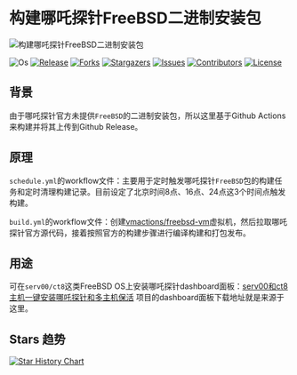 # 构建哪吒探针FreeBSD二进制安装包

![构建哪吒探针FreeBSD二进制安装包](https://github.com/nezhahq/nezha/raw/master/.github/brand.svg)


![Os][os-shield]
[![Release][release-shield]][release-url]
[![Forks][forks-shield]][forks-url]
[![Stargazers][stars-shield]][stars-url]
[![Issues][issues-shield]][issues-url]
[![Contributors][contributors-shield]][contributors-url]
[![License][license-shield]][license-url]


## 背景

由于哪吒探针官方未提供`FreeBSD`的二进制安装包，所以这里基于Github Actions来构建并将其上传到Github Release。

## 原理

`schedule.yml`的workflow文件：主要用于定时触发哪吒探针`FreeBSD`包的构建任务和定时清理构建记录。目前设定了北京时间8点、16点、24点这3个时间点触发构建。

`build.yml`的workflow文件：创建[vmactions/freebsd-vm](https://github.com/vmactions/freebsd-vm)虚拟机，然后拉取哪吒探针官方源代码，接着按照官方的构建步骤进行编译构建和打包发布。

## 用途

可在`serv00/ct8`这类FreeBSD OS上安装哪吒探针dashboard面板：[serv00和ct8主机一键安装哪吒探针和多主机保活](https://github.com/vfhky/serv00_ct8_nezha) 项目的dashboard面板下载地址就是来源于这里。

## Stars 趋势

[![Star History Chart](https://api.star-history.com/svg?repos=vfhky/nezha-build&type=Date)](https://star-history.com/#vfhky/nezha-build&Date)


<!-- links -->
[os-shield]: https://img.shields.io/badge/FreeBSD-blue
[release-shield]: https://img.shields.io/github/v/release/vfhky/nezha-build
[release-url]: https://github.com/vfhky/nezha-build/releases
[contributors-shield]: https://img.shields.io/github/contributors/vfhky/nezha-build
[contributors-url]: https://github.com/vfhky/nezha-build/graphs/contributors
[forks-shield]: https://img.shields.io/github/forks/vfhky/nezha-build?style=flat
[forks-url]: https://github.com/vfhky/nezha-build/network/members
[stars-shield]: https://img.shields.io/github/stars/vfhky/nezha-build?style=flat
[stars-url]: https://github.com/vfhky/nezha-build/stargazers
[issues-shield]: https://img.shields.io/github/issues/vfhky/nezha-build
[issues-url]: https://github.com/vfhky/nezha-build/issues
[license-shield]: https://img.shields.io/github/license/vfhky/nezha-build
[license-url]: https://github.com/vfhky/nezha-build/blob/master/LICENSE?color=blue
